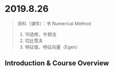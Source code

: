 # 2019.8.26

> 资料（课件）：书 Numerical Method
> 1. 10选修，牛顿法
> 2. 切比雪夫
> 3. 特征值，特征向量（Egen）

## Introduction & Course Overview

